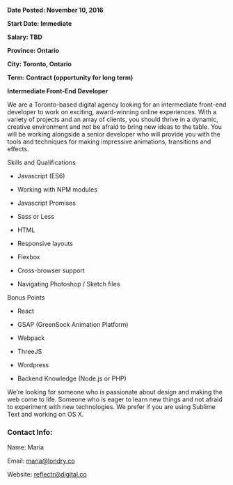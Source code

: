 **Date Posted: November 10, 2016**

**Start Date: Immediate**

**Salary: TBD**

**Province: Ontario**

**City: Toronto, Ontario**

**Term: Contract (opportunity for long term)**

**Intermediate Front-End Developer**

We are a Toronto-based digital agency looking for an intermediate front-end developer to work on exciting, award-winning online experiences. With a variety of projects and an array of clients, you should thrive in a dynamic, creative environment and not be afraid to bring new ideas to the table. You will be working alongside a senior developer who will provide you with the tools and techniques for making impressive animations, transitions and effects.

Skills and Qualifications 

* Javascript (ES6)

* Working with NPM modules

* Javascript Promises

* Sass or Less

* HTML

* Responsive layouts

* Flexbox

* Cross-browser support

* Navigating Photoshop / Sketch files

Bonus Points

* React

* GSAP (GreenSock Animation Platform)

* Webpack

* ThreeJS

* Wordpress

* Backend Knowledge (Node.js or PHP)

We’re looking for someone who is passionate about design and making the web come to life. Someone who is eager to learn new things and not afraid to experiment with new technologies. We prefer if you are using Sublime Text and working on OS X. 

### Contact Info:

Name: Maria

Email: maria@londry.co

Website: reflectr@digital.co

